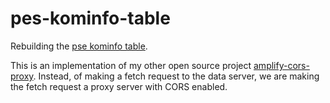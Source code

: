 # pes-kominfo-table

Rebuilding the [pse kominfo table](https://pse.kominfo.go.id/home/pse-asing).

This is an implementation of my other open source project [amplify-cors-proxy](https://github.com/artidata/amplify-cors-proxy).
Instead, of making a fetch request to the data server, we are making the fetch request a proxy server with CORS enabled.
